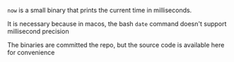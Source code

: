 `now` is a small binary that prints the current time in milliseconds.

It is necessary because in macos, the bash `date` command doesn't support millisecond precision

The binaries are committed the repo, but the source code is available here for convenience